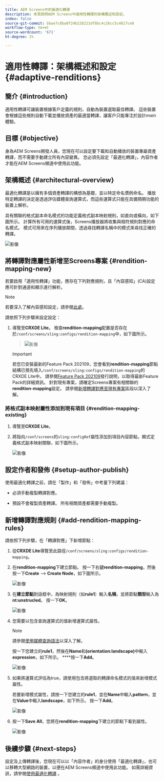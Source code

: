 ```yaml
---
title: AEM Screens中的最適化轉譯
description: 本頁說明AEM Screens中適用性轉譯的架構概述和設定。
index: false
source-git-commit: bbae7c8ba0f24b228221df8bc4c26cc5c4817ce0
workflow-type: tm+mt
source-wordcount: '671'
ht-degree: 1%

---
```



# 適用性轉譯：架構概述和設定 {#adaptive-renditions}

## 簡介 {#introduction}

適用性轉譯可讓裝置根據客戶定義的規則，自動為裝置選取最佳轉譯。 這些裝置會根據這些規則自動下載並播放資產的最適當轉譯，讓客戶只能專注於設計&#x200B;*main*&#x200B;體驗。

## 目標 {#objective}

身為AEM Screens開發人員，您現在可以設定要下載和自動播放的裝置專屬資產轉譯，而不需要手動建立所有內容變異。 您必須先設定「最適化轉譯」，內容作者才能在AEM Screens頻道中使用此功能。

## 架構概述 {#architectural-overview}

最適化轉譯是以擁有多個資產轉譯的構想為基礎，並以特定命名慣例命名。 播放特定轉譯的決定是透過評估媒體查詢運算式，而這些運算式只能在具備預期功能的裝置上解析。

具有關聯的格式副本命名模式的功能定義格式副本映射規則，如直向或橫向，如下圖所示。 計算所有可用的運算式後，Screens播放器將收集與相符規則對應的命名模式。 模式可用來在序列播放期間，透過尋找轉譯名稱中的模式來尋找正確的轉譯。

![影像](/help/user-guide/assets/adaptive-renditions/adaptive-renditions.png)

## 將轉譯對應屬性新增至Screens專案 {#rendition-mapping-new}

若要啟用「適用性轉譯」功能，應存在下列對應規則，且「內容感知」(CA)設定應可針對通道和顯示進行解析。

>[!NOTE]
>若要深入了解內容感知設定，請參閱[此處](https://sling.apache.org/documentation/bundles/context-aware-configuration/context-aware-configuration.html)。

請依照下列步驟來設定設定：

1. 導覽至&#x200B;**CRXDE Lite**。 檢查&#x200B;**rendition-mapping**&#x200B;配置是否存在於`/conf/screens/sling:configs/rendition-mapping`中，如下圖所示。

   >![影像](/help/user-guide/assets/adaptive-renditions/mapping-rules1.png)

   >[!IMPORTANT]
   >若您已安裝最新的Feature Pack 202109，您會看到&#x200B;**rendition-mapping**&#x200B;節點結構已預先填入`/conf/screens/sling:configs/rendition-mapping`的CRXDE Lite中。 請參閱[Feature Pack 202109](/help/user-guide/release-notes-fp-202109.md)發行說明，以取得最新Feature Pack的詳細資訊。
   >針對現有專案，請確定Screens專案有相關聯的&#x200B;**rendition-mapping**&#x200B;設定。 請參閱[新增轉譯對應至現有專案](#rendition-mapping-existing)區段以深入了解。

### 將格式副本映射屬性添加到現有項目 {#rendition-mapping-existing}

1. 導覽至&#x200B;**CRXDE Lite**。

1. 將指向`/conf/screens`的`sling:configRef`屬性添加到項目內容節點，顯式定義格式副本映射關聯，如下圖所示。

   ![影像](/help/user-guide/assets/adaptive-renditions/renditon-mapping2.png)


## 設定作者和發佈 {#setup-author-publish}

使用最適化轉譯之前，請在「製作」和「發佈」中考量下列建議：

* 必須手動複製轉譯對應。

* 預設不會複製資產轉譯。 所有相關資產都需要手動複製。

## 新增轉譯對應規則 {#add-rendition-mapping-rules}

請依照下列步驟，在「轉譯對應」下新增節點：

1. 從&#x200B;**CRXDE Lite**&#x200B;導覽至此路徑`/conf/screens/sling:configs/rendition-mapping`。

1. 在&#x200B;**rendition-mapping**&#x200B;下建立節點。 按一下右鍵&#x200B;**rendition-mapping**，然後按一下&#x200B;**Create** —> **Create Node**，如下圖所示。

   ![影像](/help/user-guide/assets/adaptive-renditions/add-node1.png)

1. 在&#x200B;**建立節點**&#x200B;對話框中，為映射規則（如&#x200B;**rule1**）輸入&#x200B;**名稱**，並將節點&#x200B;**類型**&#x200B;輸入為&#x200B;**nt:unstrucled**。 按一下&#x200B;**OK**。

   ![影像](/help/user-guide/assets/adaptive-renditions/add-node2.png)


1. 您需要以包含查詢運算式的值新增運算式屬性。

   >[!NOTE]
   >請參閱[使用媒體查詢語法](https://developer.mozilla.org/en-US/docs/Web/CSS/Media_Queries/Using_media_queries)以深入了解。

   按一下您建立的&#x200B;**rule1**，然後在&#x200B;**Name**&#x200B;和&#x200B;**(orientation:landscape)**&#x200B;中輸入&#x200B;**expression**，如下所示。 ****&#x200B;按一下&#x200B;**Add**。

   ![影像](/help/user-guide/assets/adaptive-renditions/add-node3.png)



1. 如果將運算式評估為true，請使用包含將選取的轉譯命名模式的值來新增模式屬性。

   若要新增模式屬性，請按一下您建立的&#x200B;**rule1**，並在&#x200B;**Name**&#x200B;中輸入&#x200B;**pattern**，並在&#x200B;**Value**&#x200B;中輸入&#x200B;**landscape**，如下所示。 按一下&#x200B;**Add**。

   ![影像](/help/user-guide/assets/adaptive-renditions/add-node4.png)

1. 按一下&#x200B;**Save All**，您將在&#x200B;**rendition-mapping**&#x200B;下建立的節點下看到屬性。

   ![影像](/help/user-guide/assets/adaptive-renditions/add-node5.png)


## 後續步驟 {#next-steps}

設定及上傳轉譯後，您現在可以以「內容作者」的身分使用「最適化轉譯」，也可以移轉大型網路的裝置，以便在AEM Screens頻道中使用此功能。 如需詳細資訊，請參閱[使用最適化轉譯](/help/user-guide/using-adaptive-renditions.md) 。
